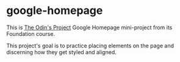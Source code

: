 # google-homepage

This is [The Odin's Project](https://www.theodinproject.com/) Google Homepage mini-project from its Foundation course.

This project's goal is to practice placing elements on the page and discerning how they get styled and aligned.
